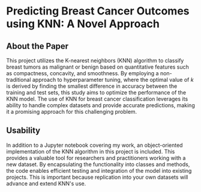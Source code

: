 # Predicting Breast Cancer Outcomes using KNN: A Novel Approach

## About the Paper

This project utilizes the K-nearest neighbors (KNN) algorithm to classify breast tumors as malignant or benign based on quantitative features such as compactness, concavity, and smoothness. By employing a non-traditional approach to hyperparameter tuning, where the optimal value of *k* is derived by finding the smallest difference in accuracy between the training and test sets, this study aims to optimize the performance of the KNN model. The use of KNN for breast cancer classification leverages its ability to handle complex datasets and provide accurate predictions, making it a promising approach for this challenging problem.

## Usability

In addition to a Jupyter notebook covering my work, an object-oriented implementation of the KNN algorithm in this project is included. This provides a valuable tool for researchers and practitioners working with a new dataset. By encapsulating the functionality into classes and methods, the code enables efficient testing and integration of the model into existing projects. This is important because replication into your own datasets will advance and extend KNN's use.

